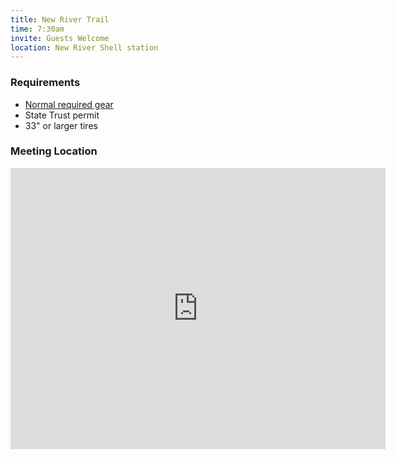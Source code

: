 ```yaml
---
title: New River Trail
time: 7:30am
invite: Guests Welcome
location: New River Shell station
---
```


### Requirements

* [Normal required gear](/about/required-gear)
* State Trust permit
* 33" or larger tires

### Meeting Location

<iframe src="https://www.google.com/maps/embed?pb=!1m18!1m12!1m3!1d2274.583129563349!2d-112.14539019998826!3d33.91528925918396!2m3!1f0!2f0!3f0!3m2!1i1024!2i768!4f13.1!3m3!1m2!1s0x872c9e9e0d84a35b%3A0x4cffa565a9589b95!2s3906%20W%20New%20River%20Rd%2C%20New%20River%2C%20AZ%2085087!5e0!3m2!1sen!2sus!4v1757867226916!5m2!1sen!2sus" width="600" height="450" style="border:0;" allowfullscreen="" loading="lazy" referrerpolicy="no-referrer-when-downgrade"></iframe>
